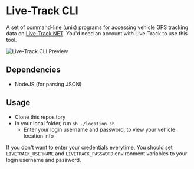 # Live-Track CLI

A set of command-line (unix) programs for accessing vehicle GPS tracking data on [Live-Track.NET](https://live-track.net). You'd need an account with Live-Track to use this tool.

![Live-Track CLI Preview](https://user-images.githubusercontent.com/11996508/47757514-02d59100-dca7-11e8-9639-75f222eaaf3e.png)

## Dependencies

- NodeJS (for parsing JSON)

## Usage

- Clone this repository
- In your local folder, run `sh ./location.sh`
  - Enter your login username and password, to view your vehicle location info

If you don't want to enter your credentials everytime, You should set `LIVETRACK_USERNAME` and `LIVETRACK_PASSWORD` environment variables to your login username and password.